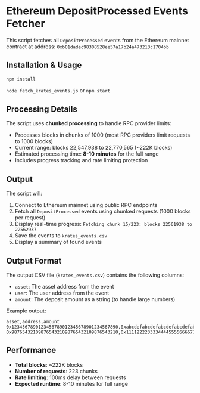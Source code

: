 # Ethereum DepositProcessed Events Fetcher

This script fetches all `DepositProcessed` events from the Ethereum mainnet contract at address:
`0xb01dadec98308528ee57a17b24a473213c1704bb`

## Installation & Usage

```bash
npm install
```

`node fetch_krates_events.js` or `npm start`

## Processing Details

The script uses **chunked processing** to handle RPC provider limits:
- Processes blocks in chunks of 1000 (most RPC providers limit requests to 1000 blocks)
- Current range: blocks 22,547,938 to 22,770,565 (~222K blocks)
- Estimated processing time: **8-10 minutes** for the full range
- Includes progress tracking and rate limiting protection

## Output

The script will:
1. Connect to Ethereum mainnet using public RPC endpoints  
2. Fetch all `DepositProcessed` events using chunked requests (1000 blocks per request)
3. Display real-time progress: `Fetching chunk 15/223: blocks 22561938 to 22562937`
4. Save the events to `krates_events.csv`
5. Display a summary of found events

## Output Format

The output CSV file (`krates_events.csv`) contains the following columns:
- `asset`: The asset address from the event
- `user`: The user address from the event  
- `amount`: The deposit amount as a string (to handle large numbers)

Example output:
```csv
asset,address,amount
0x1234567890123456789012345678901234567890,0xabcdefabcdefabcdefabcdefabcdefabcdefabcd,1000000000000000000
0x9876543210987654321098765432109876543210,0x1111222233334444555566667777888899990000,2000000000000000000
```

## Performance

- **Total blocks**: ~222K blocks  
- **Number of requests**: 223 chunks
- **Rate limiting**: 100ms delay between requests
- **Expected runtime**: 8-10 minutes for full range
